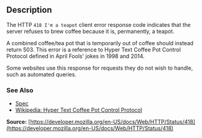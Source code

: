 ## Description

The HTTP `418 I'm a teapot` client error response code indicates that the server refuses to brew coffee because it is, permanently, a teapot.

A combined coffee/tea pot that is temporarily out of coffee should instead return 503. This error is a reference to Hyper Text Coffee Pot Control Protocol defined in April Fools' jokes in 1998 and 2014.

Some websites use this response for requests they do not wish to handle, such as automated queries.

### See Also

- [Spec](https://www.rfc-editor.org/rfc/rfc9110#status.418)
- [Wikipedia: Hyper Text Coffee Pot Control Protocol](https://en.wikipedia.org/wiki/Hyper_Text_Coffee_Pot_Control_Protocol)

**Source:** [https://developer.mozilla.org/en-US/docs/Web/HTTP/Status/418](https://developer.mozilla.org/en-US/docs/Web/HTTP/Status/418)
